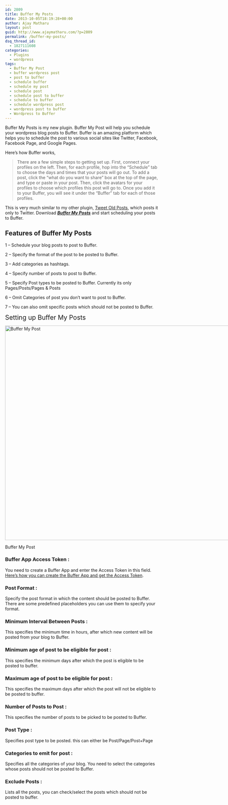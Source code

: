 ```yaml
---
id: 2809
title: Buffer My Posts
date: 2013-10-05T18:19:28+00:00
author: Ajay Matharu
layout: post
guid: http://www.ajaymatharu.com/?p=2809
permalink: /buffer-my-posts/
dsq_thread_id:
  - 1827111608
categories:
  - Plugins
  - wordpress
tags:
  - Buffer My Post
  - buffer wordpress post
  - post to buffer
  - schedule buffer
  - schedule my post
  - schedule post
  - schedule post to buffer
  - schedule to buffer
  - schedule wordpress post
  - wordpress post to buffer
  - Wordpress to Buffer
---
```

Buffer My Posts is my new plugin. Buffer My Post will help you schedule your wordpress blog posts to Buffer. Buffer is an amazing platform which helps you to schedule the post to various social sites like Twitter, Facebook, Facebook Page, and Google Pages.

Here&#8217;s how Buffer works,

> There are a few simple steps to getting set up. First, connect your profiles on the left. Then, for each profile, hop into the &#8220;Schedule&#8221; tab to choose the days and times that your posts will go out. To add a post, click the &#8220;what do you want to share&#8221; box at the top of the page, and type or paste in your post. Then, click the avatars for your profiles to choose which profiles this post will go to. Once you add it to your Buffer, you will see it under the &#8220;Buffer&#8221; tab for each of those profiles.

This is very much similar to my other plugin, <a title="Tweet Old Post" href="http://www.ajaymatharu.com/tweet-old-post/" target="_blank">Tweet Old Posts</a>, which posts it only to Twitter. Download _**<span style="text-decoration: underline;"><a title="Buffer My Post" href="http://www.ajaymatharu.com/Buffer-My-Post.zip" target="_blank">Buffer My Posts</a></span>**_ and start scheduling your posts to Buffer.

## Features of Buffer My Posts

1 &#8211; Schedule your blog posts to post to Buffer.

2 &#8211; Specify the format of the post to be posted to Buffer.

3 &#8211; Add categories as hashtags.

4 &#8211; Specify number of posts to post to Buffer.

5 &#8211; Specify Post types to be posted to Buffer. Currently its only Pages/Posts/Pages & Posts

6 &#8211; Omit Categories of post you don&#8217;t want to post to Buffer.

7 &#8211; You can also omit specific posts which should not be posted to Buffer.

<span style="font-size: 1.5em;">Setting up Buffer My Posts</span>

<div id="attachment_2811" style="width: 834px" class="wp-caption aligncenter">
  <a href="http://www.ajaymatharu.com/wp-content/uploads/2013/10/Buffer-My-Post.png"><img class="size-full wp-image-2811" alt="Buffer My Post" src="http://www.ajaymatharu.com/wp-content/uploads/2013/10/Buffer-My-Post.png" width="824" height="705" /></a>
  
  <p class="wp-caption-text">
    Buffer My Post
  </p>
</div>

### Buffer App Access Token :

You need to create a Buffer App and enter the Access Token in this field. <a title="Create Buffer App" href="http://www.ajaymatharu.com/create-buffer-app/" target="_blank">Here&#8217;s how you can create the Buffer App and get the Access Token</a>.

### Post Format :

Specify the post format in which the content should be posted to Buffer. There are some predefined placeholders you can use them to specify your format.

### Minimum Interval Between Posts :

This specifies the minimum time in hours, after which new content will be posted from your blog to Buffer.

### Minimum age of post to be eligible for post :

This specifies the minimum days after which the post is eligible to be posted to buffer.

### Maximum age of post to be eligible for post :

This specifies the maximum days after which the post will not be eligible to be posted to buffer.

### Number of Posts to Post :

This specifies the number of posts to be picked to be posted to Buffer.

### Post Type :

Specifies post type to be posted. this can either be Post/Page/Post+Page

### Categories to emit for post :

Specifies all the categories of your blog. You need to select the categories whose posts should not be posted to Buffer.

### Exclude Posts :

Lists all the posts, you can check/select the posts which should not be posted to buffer.

&nbsp;